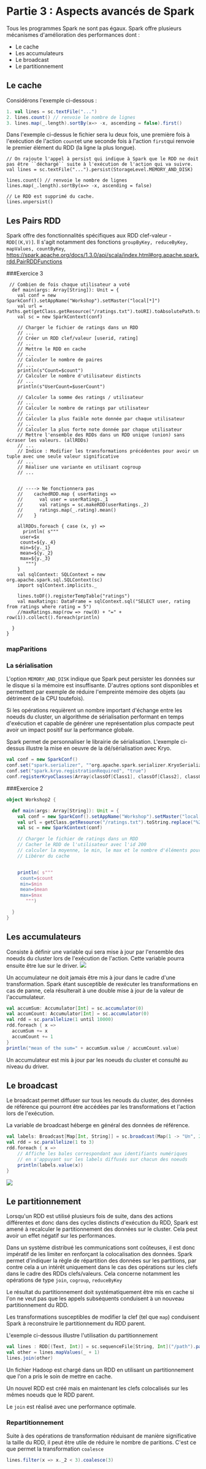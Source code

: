 # Partie 3 : Aspects avancés de Spark
Tous les programmes Spark ne sont pas égaux. Spark offre plusieurs mécanismes d'amélioration des performances dont :
+ Le cache
+ Les accumulateurs
+ Le broadcast
+ Le partitionnement

## Le cache
Considérons l'exemple ci-dessous :
```scala
1. val lines = sc.textFile("...")
2. lines.count() // renvoie le nombre de lignes
3. lines.map(_.length).sortBy(x=> -x, ascending = false).first()
```

Dans l'exemple ci-dessus le fichier sera lu deux fois, une première fois à l'exécution de l'action ``count``et une seconde fois à l'action ``first``qui renvoie le premier élément du RDD (la ligne la plus longue).
```
// On rajoute l'appel à persist qui indique à Spark que le RDD ne doit pas être ``déchargé`` suite à l'exécution de l'action qui va suivre.
val lines = sc.textFile("...").persist(StorageLevel.MEMORY_AND_DISK)

lines.count() // renvoie le nombre de lignes
lines.map(_.length).sortBy(x=> -x, ascending = false)

// Le RDD est supprimé du cache.
lines.unpersist()

```

## Les Pairs RDD
Spark offre des fonctionnalités spécifiques aux RDD clef-valeur - ``RDD[(K,V)]``. Il s'agit notamment des fonctions ``groupByKey, reduceByKey, mapValues, countByKey``, 
https://spark.apache.org/docs/1.3.0/api/scala/index.html#org.apache.spark.rdd.PairRDDFunctions

###Exercice 3
```
 // Combien de fois chaque utilisateur a voté
  def main(args: Array[String]): Unit = {
    val conf = new SparkConf().setAppName("Workshop").setMaster("local[*]")
    val url = Paths.get(getClass.getResource("/ratings.txt").toURI).toAbsolutePath.toString
    val sc = new SparkContext(conf)

    // Charger le fichier de ratings dans un RDD
    // ...
    // Créer un RDD clef/valeur [userid, rating]
    // ...
    // Mettre le RDD en cache
    // ...
    // Calculer le nombre de paires
    // ...
    println(s"Count=$count")
    // Calculer le nombre d'utilisateur distincts
    // ...
    println(s"UserCount=$userCount")

    // Calculer la somme des ratings / utilisateur
    // ...
    // Calculer le nombre de ratings par utilisateur
    // ...
    // Calculer la plus faible note donnée par chaque utilisateur
    // ...
    // Calculer la plus forte note donnée par chaque utilisateur
    // Mettre l'ensemble des RDDs dans un RDD unique (union) sans écraser les valeurs. (allRDDs)
    // ...
    // Indice : Modifier les transformations précédentes pour avoir un tuple avec une seule valeur significative
    // ...
    // Réaliser une variante en utilisant cogroup
    // ...


    // ----> Ne fonctionnera pas
    //    cachedRDD.map { userRatings =>
    //      val user = userRatings._1
    //      val ratings = sc.makeRDD(userRatings._2)
    //      ratings.map(_.rating).mean()
    //    }

    allRDDs.foreach { case (x, y) =>
      println( s"""
     user=$x
     count=${y._4}
     min=${y._1}
     mean=${y._2}
     max=${y._3}
       """)
    }
    val sqlContext: SQLContext = new org.apache.spark.sql.SQLContext(sc)
    import sqlContext.implicits._

    lines.toDF().registerTempTable("ratings")
    val maxRatings: DataFrame = sqlContext.sql("SELECT user, rating from ratings where rating = 5")
    //maxRatings.map(row => row(0) + "=" + row(1)).collect().foreach(println)

  }
}

```
### mapParitions


### La sérialisation
L'option ``MEMORY_AND_DISK`` indique que Spark peut persister les données sur le disque si la mémoire est insuffisante. D'autres options sont disponibles et permettent par exemple de réduire l'empreinte mémoire des objets (au détriment de la CPU toutefois).

Si les opérations requièrent un nombre important d'échange entre les noeuds du cluster, un algorithme de sérialisation performant en temps d'exécution et capable de générer une représentation plus compacte peut avoir un impact positif sur la performance globale. 

Spark permet de personnaliser le librairie de sérialisation. L'exemple ci-dessus illustre la mise en oeuvre de la dé/sérialisation avec Kryo.
```Scala
val conf = new SparkConf()
conf.set("spark.serializer", ""org.apache.spark.serializer.KryoSerializer)
conf.set("spark.kryo.registrationRequired", "true")
conf.registerKryoClasses(Array(classOf[Class1], classOf[Class2], classOf[Class3]))
```
###Exercice 2
```scala
object Workshop2 {

  def main(args: Array[String]): Unit = {
    val conf = new SparkConf().setAppName("Workshop").setMaster("local[*]")
    val url = getClass.getResource("/ratings.txt").toString.replace("%20", " ")
    val sc = new SparkContext(conf)

    // Charger le fichier de ratings dans un RDD
    // Cacher le RDD de l'utilisateur avec l'id 200
    // calculer la moyenne, le min, le max et le nombre d'éléments pour l'utilisateur avec l'id 200
    // Libérer du cache


    println( s"""
     count=$count
     min=$min
     mean=$mean
     max=$max
       """)

  }
}
```

## Les accumulateurs
Consiste à définir une variable qui sera mise à jour par l'ensemble des noeuds du cluster lors de l'exécution de l'action. Cette variable pourra ensuite être lue sur le driver.
![](rdd4.png)

Un accumulateur ne doit jamais être mis à jour dans le cadre d'une transformation. Spark étant susceptible de rexécuter les transformations en cas de panne, cela résulterait à une double mise à jour de la valeur de l'accumulateur.

```scala
val accumSum: Accumulator[Int] = sc.accumulator(0)
val accumCount: Accumulator[Int] = sc.accumulator(0)
val rdd = sc.parallelize(1 until 10000)
rdd.foreach { x =>
  accumSum += x
  accumCount += 1
}
println("mean of the sum=" + accumSum.value / accumCount.value)

```

Un accumulateur est mis à jour par les noeuds du cluster et consulté au niveau du driver.

## Le broadcast

Le broadcast permet diffuser sur tous les neouds du cluster, des données de référence qui pourront être accédées par les transformations et l'action lors de l'exécution.

La variable de broadcast héberge en général des données de référence.

```scala
val labels: Broadcast[Map[Int, String]] = sc.broadcast(Map(1 -> "Un", 2->"2", 3 -> "3"))
val rdd = sc.parallelize(1 to 3)
rdd.foreach { x =>
    // Affiche les bales correspondant aux identifiants numériques
    // en s'appuyant sur les labels diffusés sur chacun des noeuds
    println(labels.value(x))
}
```
![](rdd5.png)

## Le partitionnement
Lorsqu'un RDD est utilisé plusieurs fois de suite, dans des actions différentes et donc dans des cycles distincts d'exécution du RDD, Spark est amené à recalculer le partitionnement des données sur le cluster. Cela peut avoir un effet négatif sur les performances.

Dans un système distribué les communications sont coûteuses, il est donc impératif de les limiter en renforçant la colocalisation des données. Spark permet d'indiquer la règle de répartition des données sur les partitions, par contre cela a un intérêt uniquement dans le cas des opérations sur les clefs dans le cadre des RDDs clefs/valeurs. Cela concerne notamment les opérations de type ``join``, ``cogroup``, ``reduceByKey``

Le résultat du partitionnement doit systématiquement être mis en cache si l'on ne veut pas que les appels subséquents conduisent à un nouveau partitionnement du RDD.

Les transformations susceptibles de modifier la clef (tel que ``map``) conduisent Spark à reconstruire le partitionnement du RDD parent.


L'exemple ci-dessous illustre l'utilisation du partitionnement
```Scala
val lines : RDD[(Text, Int)] = sc.sequenceFile[String, Int]("/path").partitionBy(new HashPartitioner(10)).persist()
val other = lines.mapValues(_ + 1)
lines.join(other)

```

Un fichier Hadoop est chargé dans un RDD en utilisant un partitionnement que l'on a pris le soin de mettre en cache.

Un nouvel RDD est créé mais en maintenant les clefs colocalisés sur les mêmes noeuds que le RDD parent.

Le ``join`` est réalisé avec une performance optimale.

### Repartitionnement
Suite à des opérations de transformation réduisant de manière significative la taille du RDD, il peut être utile de réduire le nombre de paritions. C'est ce que permet la transformation ``coalesce``

```scala
lines.filter(x => x._2 < 3).coalesce(3)
```
